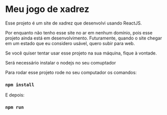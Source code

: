 # Meu jogo de xadrez

Esse projeto é um site de xadrez que desenvolvi usando ReactJS.

Por enquanto não tenho esse site no ar em nenhum domínio, pois esse projeto ainda está em desenvolvimento.
Futuramente, quando o site chegar em um estado que eu considero usável, quero subir para web.

Se você quiser tentar usar esse projeto na sua máquina, fique à vontade.

Será necessário instalar o nodejs no seu comuptador

Para rodar esse projeto rode no seu computador os comandos: 
### `npm install`

E depois:
### `npm run`

<!-- # Getting Started with Create React App -->
<!---->
<!-- This project was bootstrapped with [Create React App](https://github.com/facebook/create-react-app). -->
<!---->
<!-- ## Available Scripts -->
<!---->
<!-- In the project directory, you can run: -->
<!---->
<!-- ### `npm start` -->
<!---->
<!-- Runs the app in the development mode.\ -->
<!-- Open [http://localhost:3000](http://localhost:3000) to view it in your browser. -->
<!---->
<!-- The page will reload when you make changes.\ -->
<!-- You may also see any lint errors in the console. -->
<!---->
<!-- ### `npm test` -->
<!---->
<!-- Launches the test runner in the interactive watch mode.\ -->
<!-- See the section about [running tests](https://facebook.github.io/create-react-app/docs/running-tests) for more information. -->
<!---->
<!-- ### `npm run build` -->
<!---->
<!-- Builds the app for production to the `build` folder.\ -->
<!-- It correctly bundles React in production mode and optimizes the build for the best performance. -->
<!---->
<!-- The build is minified and the filenames include the hashes.\ -->
<!-- Your app is ready to be deployed! -->
<!---->
<!-- See the section about [deployment](https://facebook.github.io/create-react-app/docs/deployment) for more information. -->
<!---->
<!-- ### `npm run eject` -->
<!---->
<!-- **Note: this is a one-way operation. Once you `eject`, you can't go back!** -->
<!---->
<!-- If you aren't satisfied with the build tool and configuration choices, you can `eject` at any time. This command will remove the single build dependency from your project. -->
<!---->
<!-- Instead, it will copy all the configuration files and the transitive dependencies (webpack, Babel, ESLint, etc) right into your project so you have full control over them. All of the commands except `eject` will still work, but they will point to the copied scripts so you can tweak them. At this point you're on your own. -->
<!---->
<!-- You don't have to ever use `eject`. The curated feature set is suitable for small and middle deployments, and you shouldn't feel obligated to use this feature. However we understand that this tool wouldn't be useful if you couldn't customize it when you are ready for it. -->
<!---->
<!-- ## Learn More -->
<!---->
<!-- You can learn more in the [Create React App documentation](https://facebook.github.io/create-react-app/docs/getting-started). -->
<!---->
<!-- To learn React, check out the [React documentation](https://reactjs.org/). -->
<!---->
<!-- ### Code Splitting -->
<!---->
<!-- This section has moved here: [https://facebook.github.io/create-react-app/docs/code-splitting](https://facebook.github.io/create-react-app/docs/code-splitting) -->
<!---->
<!-- ### Analyzing the Bundle Size -->
<!---->
<!-- This section has moved here: [https://facebook.github.io/create-react-app/docs/analyzing-the-bundle-size](https://facebook.github.io/create-react-app/docs/analyzing-the-bundle-size) -->
<!---->
<!-- ### Making a Progressive Web App -->
<!---->
<!-- This section has moved here: [https://facebook.github.io/create-react-app/docs/making-a-progressive-web-app](https://facebook.github.io/create-react-app/docs/making-a-progressive-web-app) -->
<!---->
<!-- ### Advanced Configuration -->
<!---->
<!-- This section has moved here: [https://facebook.github.io/create-react-app/docs/advanced-configuration](https://facebook.github.io/create-react-app/docs/advanced-configuration) -->
<!---->
<!-- ### Deployment -->
<!---->
<!-- This section has moved here: [https://facebook.github.io/create-react-app/docs/deployment](https://facebook.github.io/create-react-app/docs/deployment) -->
<!---->
<!-- ### `npm run build` fails to minify -->
<!---->
<!-- This section has moved here: [https://facebook.github.io/create-react-app/docs/troubleshooting#npm-run-build-fails-to-minify](https://facebook.github.io/create-react-app/docs/troubleshooting#npm-run-build-fails-to-minify) -->
